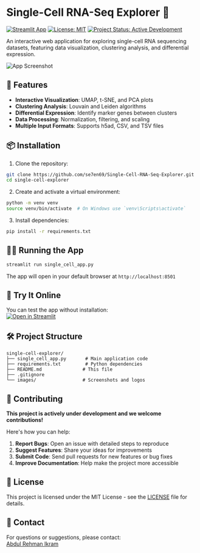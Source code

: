 # Single-Cell RNA-Seq Explorer 🧬

[![Streamlit App](https://static.streamlit.io/badges/streamlit_badge_black_white.svg)](https://single-cell-rna-seq-explorer.streamlit.app/)
[![License: MIT](https://img.shields.io/badge/License-MIT-yellow.svg)](https://opensource.org/licenses/MIT)
[![Project Status: Active Development](https://img.shields.io/badge/status-active%20development-brightgreen)](https://github.com/se7en69/Single-Cell-RNA-Seq-Explorer)

An interactive web application for exploring single-cell RNA sequencing datasets, featuring data visualization, clustering analysis, and differential expression.

![App Screenshot](https://raw.githubusercontent.com/se7en69/Single-Cell-RNA-Seq-Explorer/main/images/workflow.png)

## 🚀 Features

- **Interactive Visualization**: UMAP, t-SNE, and PCA plots
- **Clustering Analysis**: Louvain and Leiden algorithms
- **Differential Expression**: Identify marker genes between clusters
- **Data Processing**: Normalization, filtering, and scaling
- **Multiple Input Formats**: Supports h5ad, CSV, and TSV files

## 📦 Installation

1. Clone the repository:
```bash
git clone https://github.com/se7en69/Single-Cell-RNA-Seq-Explorer.git
cd single-cell-explorer
```

2. Create and activate a virtual environment:
```bash
python -m venv venv
source venv/bin/activate  # On Windows use `venv\Scripts\activate`
```

3. Install dependencies:
```bash
pip install -r requirements.txt
```

## 🏃‍♂️ Running the App

```bash
streamlit run single_cell_app.py
```

The app will open in your default browser at `http://localhost:8501`

## 🌟 Try It Online

You can test the app without installation:  
[![Open in Streamlit](https://static.streamlit.io/badges/streamlit_badge_black_white.svg)](https://single-cell-rna-seq-explorer.streamlit.app/)

## 🛠️ Project Structure

```
single-cell-explorer/
├── single_cell_app.py       # Main application code
├── requirements.txt         # Python dependencies
├── README.md               # This file
├── .gitignore
└── images/                 # Screenshots and logos
```

## 🤝 Contributing

**This project is actively under development and we welcome contributions!**

Here's how you can help:
1. **Report Bugs**: Open an issue with detailed steps to reproduce
2. **Suggest Features**: Share your ideas for improvements
3. **Submit Code**: Send pull requests for new features or bug fixes
4. **Improve Documentation**: Help make the project more accessible

## 📜 License

This project is licensed under the MIT License - see the [LICENSE](LICENSE) file for details.

## 📧 Contact

For questions or suggestions, please contact:  
[Abdul Rehman Ikram](mailto:hanzo7n@gmail.com)
